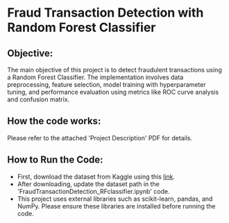 # Fraud Transaction Detection with Random Forest Classifier 
## Objective:
The main objective of this project is to detect fraudulent transactions using a Random Forest Classifier. The implementation involves data preprocessing, feature selection, model training with hyperparameter tuning, and performance evaluation using metrics like ROC curve analysis and confusion matrix.

## How the code works:
Please refer to the attached 'Project Description' PDF for details.

## How to Run the Code:
- First, download the dataset from Kaggle using this [link](https://www.kaggle.com/datasets/mlg-ulb/creditcardfraud).
- After downloading, update the dataset path in the 'FraudTransactionDetection_RFclassifier.ipynb' code.
- This project uses external libraries such as scikit-learn, pandas, and NumPy. Please ensure these libraries are installed before running the code.

